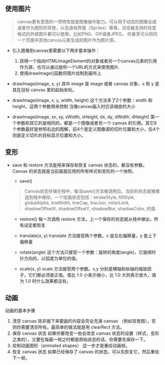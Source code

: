 ## 使用图片
 > canvas更有意思的一项特性就是图像操作能力。可以用于动态的图像合成或者作为图形的背景，以及游戏界面（Sprites）等等。浏览器支持的任意格式的外部图片都可以使用，比如PNG、GIF或者JPEG。 你甚至可以将同一个页面中其他canvas元素生成的图片作为图片源。

 * 引入图像到canvas里需要以下两步基本操作：
   1. 获得一个指向HTMLImageElement的对象或者另一个canvas元素的引用作为源，也可以通过提供一个URL的方式来使用图片.
   2. 使用drawImage()函数将图片绘制到画布上

 * drawImage(image, x, y) 其中 image 是 image 或者 canvas 对象，x 和 y 是其在目标 canvas 里的起始坐标。
 * drawImage(image, x, y, width, height) 这个方法多了2个参数：width 和 height，这两个参数用来控制 当像canvas画入时应该缩放的大小
 * drawImage(image, sx, sy, sWidth, sHeight, dx, dy, dWidth, dHeight) 第一个参数和其它的是相同的，都是一个图像或者另一个 canvas 的引用。其它8个参数最好是参照右边的图解，前4个是定义图像源的切片位置和大小，后4个则是定义切片的目标显示位置和大小。

## 变形
* save 和 restore 方法是用来保存和恢复 canvas 状态的，都没有参数。Canvas 的状态就是当前画面应用的所有样式和变形的一个快照。
   * save()
   > Canvas状态存储在栈中，每当save()方法被调用后，当前的状态就被推送到栈中保存。一个绘画状态包括：strokeStyle, fillStyle, globalAlpha, lineWidth, lineCap, lineJoin, miterLimit, shadowOffsetX, shadowOffsetY, shadowBlur, shadowColor, 的值

   * restore() 每一次调用 restore 方法，上一个保存的状态就从栈中弹出，所有设定都恢复

   * translate(x, y) translate 方法接受两个参数。x 是左右偏移量，y 是上下偏移量
   * rotate(angle) 这个方法只接受一个参数：旋转的角度(angle)，它是顺时针方向的，以弧度为单位的值。
   * scale(x, y) scale 方法接受两个参数。x,y 分别是横轴和纵轴的缩放因子，它们都必须是正值。值比 1.0 小表示缩小，比 1.0 大则表示放大，值为 1.0 时什么效果都没有。

## 动画
动画的基本步骤

1. 清空 canvas  除非接下来要画的内容会完全充满 canvas （例如背景图），否则你需要清空所有。最简单的做法就是用 clearRect 方法。
2. 保存 canvas 状态  如果你要改变一些会改变 canvas 状态的设置（样式，变形之类的），又要在每画一帧之时都是原始状态的话，你需要先保存一下。
3. 绘制动画图形（animated shapes） 这一步才是重绘动画帧。
4. 恢复 canvas 状态  如果已经保存了 canvas 的状态，可以先恢复它，然后重绘下一帧。   
